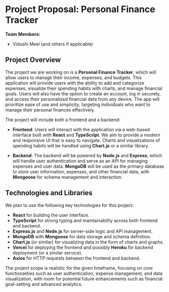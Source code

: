 # Project Proposal: Personal Finance Tracker

**Team Members:**

- Vidushi Meel (and others if applicable)

## Project Overview

The project we are working on is a **Personal Finance Tracker**, which will allow users to manage their income, expenses, and budgets. This application will provide users with the ability to add and categorize expenses, visualize their spending habits with charts, and manage financial goals. Users will also have the option to create an account, log in securely, and access their personalized financial data from any device. The app will prioritize ease of use and simplicity, targeting individuals who want to manage their personal finances effectively.

The project will include both a frontend and a backend:

- **Frontend**: Users will interact with the application via a web-based interface built with **React** and **TypeScript**. We aim to provide a modern and responsive UI that is easy to navigate. Charts and visualizations of spending habits will be handled using **Chart.js** or a similar library.

- **Backend**: The backend will be powered by **Node.js** and **Express**, which will handle user authentication and serve as an API for managing expenses and user data. **MongoDB** will be used as the primary database to store user information, expenses, and other financial data, with **Mongoose** for schema management and interaction.

## Technologies and Libraries

We plan to use the following key technologies for this project:

- **React** for building the user interface.
- **TypeScript** for strong typing and maintainability across both frontend and backend.
- **Express.js** and **Node.js** for server-side logic and API management.
- **MongoDB** with **Mongoose** for data storage and schema definition.
- **Chart.js** (or similar) for visualizing data in the form of charts and graphs.
- **Vercel** for deploying the frontend and possibly **Heroku** for backend deployment (or a similar service).
- **Axios** for HTTP requests between the frontend and backend.

The project scope is realistic for the given timeframe, focusing on core functionalities such as user authentication, expense management, and data visualization, with room for potential future enhancements such as financial goal-setting and advanced analytics.
